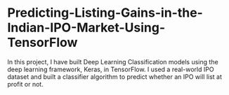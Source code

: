 # Predicting-Listing-Gains-in-the-Indian-IPO-Market-Using-TensorFlow
In this project, I have built Deep Learning Classification models using the deep learning framework, Keras, in TensorFlow. I used a real-world IPO dataset and built a classifier algorithm to predict whether an IPO will list at profit or not.

